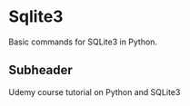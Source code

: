 # Sqlite3 

Basic commands for SQLite3 in Python.

## Subheader

Udemy course tutorial on Python and SQLite3
